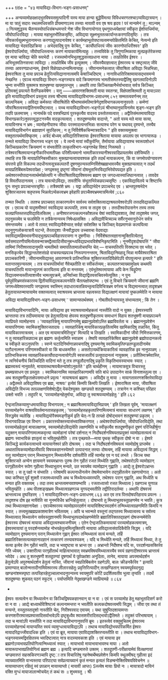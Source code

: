 +++
title = "४३ मायाविद्या-विभाग-भङ्ग-प्रसाधनम्"

+++
अन्यव्यामोहदक्षाद्भुतविषयसमुत्पादिनी यस्य माया 
हान्या बुद्धेर्विमत्या विविधचरणतश्चाऽप्यविद्यात्रयान् । 
मा या त्रातुं सदारः स्थलमधिवसति प्रीयमाणाऽस्य तस्याः 
मायावी वय एष श्रय हृदय ! परं मान्यमेनं तु ; माऽन्यम् ॥ 
नित्यशुद्धस्य चैतन्यस्योपाधिसंबन्धमन्तरे णेश जीव विभागायोगात् पृथगुपाध्यपेक्षायां स्वीकृत ईशोपाधिर्माया, जीवोपाधिरविद्या । मायया महाभूतभौतिकसृष्टिः, अविद्यया सूक्ष्मभूततत्कार्यान्तःकरणादिसृष्टिः । तत्र जीवकार्यसूक्ष्मभूतानामन्तः करणाद्युत्पादनायेश्व र कार्यमहाभूतोपष्टव्यत्वमप्यपेक्षितमिति केचित्, नेत्यन्ये इति मायाविद्या भेदवादिप्रक्रिया । अभेदवादिषु पुनः केचित्, ' कार्योपाधिरयं जीवः कारणोपाधिरीश्वरः' इति ईश्वरोपाधिर्माया, जीवोपाधिस्त्वन्तः करणं मायाकार्यमित्याहुः । तत्त्वविवेके तु त्रिगुणात्मिकाया मूलप्रकृतेरेकस्या एव माया चाविद्या चेति रूपभेदौ । रजस्तमोनभिभूतशुद्धसत्त्वप्रधाना माया । तत्प्रतिविंव ईश्वरः । अभिभूतमलिनसत्त्वा त्वविद्या । तत्प्रतिबिंब जीव इत्युक्तम् । जीवस्यैवाज्ञत्वात् ईश्वरस्य च स्रष्टृत्वात् जीवे तस्याः आवरणप्राधान्यम्, ईश्वरे विक्षेपप्राधान्यमित्यप्याहुः । जीवानामनेकत्वात् जीवाश्रिता अविद्याः भिन्नभिन्नाः, ईश्वराश्रिता तु माया प्रपञ्च हेतुरित्यविद्यानानात्वमपि केषाञ्चिदिष्टम् । नानाविधातिरिक्तमायासद्भावमन्ये नेच्छन्ति । एवञ्च मायाविद्या विभाग-भङ्गस्यात्र वादे क्रियमाणस्य भामतीसंमतस्याद्वैतिषु खागतवादिनोऽपि भूम्ना सन्तीति युक्तमत्र शतभूषण्या खयमुपरन्तुम् । अथापि तया किञ्चित्पक्षनैर्भर्याभावात् सर्वत्र किञ्चित् प्रतिवक्तुं प्रयत्यते वैतण्डिकवेषेण । यत्तु ——आवरणशक्तिमती माया स्वतन्त्रा, विक्षेपशक्तिमती तु मायाऽपरा इति मायाविद्याविभागं प्रस्तुत्य तस्य श्रीभाष्य
मायाविद्याविभागम-प्रसाधनम् 
८५९ 
सम्मतत्ववर्णनम् तत् काल्पनिकम् । अविद्या कर्मरूपा जीवाश्रितेति श्रीभाष्यसंमतिमात्रेणेदृशविभागकल्पनानुपपत्तेः । कर्मणां जीवाश्रितत्वस्याद्वैतिनामपीष्टत्वात् । यच्च मायाविद्याविभाग-भङ्गोऽयं श्रीभाष्यानुयायिनामेव शृङ्ग-भङ्ग इति तदपि छलमात्रम् । नानार्थके पदे वक्त्रभिप्रायं पुरस्कृत्यैव वादस्य प्रस्तोतव्यत्वात् । अद्वैतिसंमतमायाविद्या विभागप्रकारेऽनुपपत्त्युद्धाटनस्यैव वादकृत्यत्वात् । शतदूषण्यामेव वादान्ते, 
" अतो यस्य मते माया सत्या, मायाविनश्च न भ्रमः ; व्यामोहनीयाश्च जीवाः परस्मादत्यन्तभिन्नाः सत्याश्च परेण च यथावद् दृश्यन्ते, तस्यैव मायाविद्याविभागेन ब्रह्माज्ञानं सुपरिहरम् ; न तु निर्विशेषैकचिन्मात्रवादिनः " इति वक्तव्यमुक्त्वा वक्तृतात्पर्थमाविष्कृतम् । 
अत्रेदं बोध्यम् अविद्यातिरिक्तायाः ईश्वराश्रिताया मायाया अपलाप एव भागत्यारूढः । तन्मते मायाविद्या विभागस्य भङ्ग एव । ये त्वन्ये मायां स्वीकुर्वन्ति, तैर्मायाया अविद्यायाश्च स्वरूपशोधनं किञ्चित्प्रकारेण क्रियमाणं न संभवतीति तत्कृतविभाग-भङ्गश्चेह विशदं निरूष्यते । तत्रेश्वराश्रितमायानङ्गीकारिभामतीपक्षः परिशील्यमानो भामतीकारस्यानीश्वरवादिप्रायतामेव दर्शयिष्यति । तथाहि तत्र किं मायाप्रतिनिबस्वीकारः मुक्तप्राप्यत्वायावश्यक इति तदर्थं मायाकल्पना, किं वा जगमोपयोग्यावरण संपत्तये इति विकल्प्य तदधीनत्वसूत्रकल्पतरौ दूषणमुपन्यस्तम्निर्विशेषब्रह्मभावस्यैव मुक्तप्राप्यत्वात् न तदर्थं मायाप्रतिबिंबरूपेश्वरापेक्षा ; जगद्रमस्तु द्रष्टृणां जीवानां दोषभूताभिरविद्याभिरेवोपपद्यत इति । अथेश्वरस्योपादानत्वार्थमपेक्षेत्यपि न जीवाश्रिताविद्याविषयस्य ब्रह्मण एव जगदध्यास्याधिष्ठानत्वात् । तावदेव हि विवर्तोपादानत्वम् । तत्र यावत्योऽविद्याः, तावतीभिः संभूताभिरेकप्रपञ्चसृष्टिः । एकाविद्याविलये च शिष्टाभिः पुनः सभूय प्रपञ्चान्तरसृष्टिः । तत्रैक्यांशे भ्रमः । यद्वा अविद्याभेदेन प्रपञ्चभेद एव । भ्रान्तपुरुषभेदेन शुक्तिरजतस्य क्लृप्तस्य भिन्नत्वेऽप्येकत्वभ्रम इवेहापि प्रपञ्चैक्यभ्रममात्रमित्येवं 
;८६० 

तन्मत स्थितिः । ततश्च प्रपञ्चवत् तत्कारणत्वेन सार्वस्य सर्वशक्तित्वाद्याश्रयतयेश्वरोऽपि तत्तदविद्याकल्पित एव । एवञ्च यो यादृशमीश्वरं स्वाविद्यया कल्पयति, तस्य स तादृश एव । तत्तदीश्वरोपासनेन तस्य तस्य फलप्राप्तिस्तत्तदविद्याविलसितम् । अनीश्वरजगत्कल्पनकौशलच येषां स्वाविद्यावशात्, तेषां तादृशमेव जगत्, तदनुरूपमेव च फलमिति न तत्रैकेनान्यस्य निषेधप्रसक्तिः । अविद्यावैचित्र्यञ्च सर्वैरनुभवानुरोधेन सर्वत्र संमन्तव्यमेव । अतो ये तावत् स्वाविद्यावैशेप्यात् सर्वज्ञं सर्वशक्ति च किञ्चित् वेदप्रमाणकं कल्पयित्वा तदनुगुणलोकयात्रायै घटन्ते, तैरतादृशाः जैनवौद्धादय उच्चावचा वेदवाद्याः स्वाविद्यामहिमभावनीयाद्भुतप्रपञ्चविहारपरायणा न दूषणीयाः । निर्विशेषतत्त्वज्ञानान्मुक्तिरित्येतत्तु सर्वसमादरणीयमित्येतावन्मात्रमद्वैतवादिजीवानुबन्ध्यविद्याप्रभावविशेषनिकृष्टमिति । 
नूनमीदृशदोषापत्तिं 
" जीवा
तामिमां निरीश्वरवादानुमति भामतीमते समापतितामालोचयन्ति चेत् — वाचस्पतिरपि विस्रष्टव्य एव भवेत् । मनसिकृत्येव सिद्धान्तलेशसंग्रहे वाचस्पत्यप्रपञ्च निरूपणानन्तरम्, श्रिताविद्यानिवहादू भिन्ना मायैवेश्वराश्रिता प्रपञ्चकारिणी ; जीवानामविद्यास्तु आवरणमात्रे प्रातिभासिक शुक्तिरजतादिविक्षेपेऽपि वोपयुज्यन्त इत्यपरे " इति मतान्तरमुपन्यस्तम् । तत्र वाचस्पतिर्मायां नैवेच्छतीति वा स्वीकर्तव्यम् ; कल्पतरुत्र्याख्यामुपेक्ष्य कथमपि वाचस्पतिरपि मायाभ्युपगमं कारयितव्य इति वा मन्तव्यम् । एवंभूतेश्वरमायाया अपि केन चिद्रूपेणा विद्यात्वमप्यस्तीत्याशय्यैव भामत्युपक्रमे, अनिर्वाच्या विद्याद्वितयसचिवस्येत्युक्तिः ; न पुनः पूर्वपूर्वविभ्रमसंस्कारस्य द्वितीयाविद्यात्वकल्पनयेति चैतत्पक्षोपष्टम्भः । एवं तु विचारे क्रियमाणे जीवानां ब्रह्मणि जगमध्येवेश्वरस्यापि जगद्रमस्य स्वस्मिन् तदाधारत्वतन्नियन्तृत्वादिविचित्रभ्रम वर्गस्य च विद्यमानत्वात् तादृशभ्रम हेतुतायास्तन्मायायामेव वक्तव्यत्वात् स्वाश्रयस्य भ्रान्तत्वा वहत्वरूपा विद्यालक्षणं मायायां पुष्कलमेवेति न मायाया अविद्या
मायाविद्याविभाग-भङ्ग-प्रसाधनम् 
་་ 
सामान्यपार्थक्यम् । गोबलीवर्दन्यायस्तु संभाव्यताम् ; किं तेन । मायाविद्याविभागवादिनिः, मायाः अविद्याया इव स्वाश्रयव्यामोहकत्वं नास्तीति वादो न युक्तः ; ईश्वरस्यापि भ्रान्ततया तत्र तदीयमायाया एव हेतुत्वादित्या क्षेपस्य शतदूषणीकृतस्य समाधानं विहाय शतभूषणी मायाप्रपञ्चने व्याप्रियते व्यामोहनाय । 'व्यावहारिकेषु मायापरिणामेषु ब्रह्मानुप्रवेशोऽस्ति ब्रह्मविवर्तता च । ब्रह्माननुप्रवेशेन मायापरिणामाः स्वामिकशुक्तिरजतादयः । व्यावहारिकेषु मायाविकारप्रकृतित्वमिव खामिकादिषु तन्नास्ति, किंतु मायाविकारमात्रत्वम् । अत एव मायामात्रमितिसूत्र' मित्यादि च लिखति । स्वामिकादीनां जीवो निमित्तकारणम्, न तु व्यावहारिकप्रपञ्च इव ब्रह्मणः कर्तृत्वमिति स्यान्नाम । तेष्वपि व्यावहारिकेष्विव ब्रह्मानुप्रवेशे ब्रह्मोपादानकत्वे च स्वीकृते काऽनुपपत्तिः । स्वप्ने घटादिनिर्माणान्नपचनादिषु दृश्यमानेषु स्वामिकमृत्पिण्डतण्डुलादीनामेव घटौदनात्मना परिणामस्वीकारे वा किं बाधकमस्ति । असतोऽप्यर्थक्रियाकारित्वं व्यावहारिक इव नानुपपन्नम् । प्रातिभासिकस्य व्यावहारिककार्योपादानत्वायोगेऽपि स्वसजातीयं प्रत्युपादानत्वं नायुक्तम् । प्रतीतिमात्रमेवास्ति, न त्वनिर्वचनीयं किञ्चिदिति वादिनां मते तु तत्र तण्डुलौदनादिषु प्रकृति विकृतिभावस्याभावः स्यात् । ब्रह्मस्वरूपं नानुवर्तते, मायावस्थाश्रयचैतन्यांशोऽनुवर्तते ' इति चार्थहीनम् । मायामात्रसूत्र विचारस्तु प्रथमप्रसाधन एव प्रस्तुतः । स्वामिकानामिव व्यावहारिकाणामपि सति बांधे उपादानेन साकं विनाशस्तुल्य एव । 
अथ शतदूषणीकृताक्षेपसमाधाने प्रवृत्य ' मायाश्रयत्वं ब्रह्मणः । अविद्यैव तु माया । मायागतावरणशक्तिरेवाविद्या । अद्वैतमते अविद्याविषय एव ब्रह्म, नाश्रयः' इत्येवं किमपि किमपि लिखति । ईश्वराश्रिता माया, जीवाश्रिता अविद्येति विभज्य ततल्लक्षणविशेषोऽद्वैत् येकदेश्युक्तः खण्डयते शतदूषण्याम् । तत्रानेन न कश्चित् परिहार उक्तो भवति । तदुपरि च, 'परव्यामोहनहेतुर्माया, अविद्या तु स्वाश्रयव्यामोहहेतुः ' इति 
८६२ 

ऐन्द्रजालिकव्यामुग्धमायाविद्या विभागपरम् ; न ब्रह्माश्रितमायाविद्याभिप्रायम् ' इति लिखता पूर्वम्, 'मायालक्षणं परव्यामोहनेन वाश्रयविवर्तमानतासहकृतम् ; 'परव्यामोहसहकृतपरिणामित्वमात्रं मायायाः साधारणं लक्षणम् ' इति विरुद्धमेव व्यलेखि । मायाविद्ययोरैक्यमङ्गीकुर्म इति चेत्-न हि तत्पक्षे दोषोद्भावनं शतदूषण्यां प्रकृतम् । विभागवादिपक्ष एव विभाग
। प्रकारस्योक्तस्यासंभवाविष्करणात् । 
अथेश्वरोपाधिर्माया, जीवोपाधिरविद्येति, तथा परव्यामोहहेतुत्वं मायालक्षणम्, स्वव्यामोहोऽविद्ययेति लक्षणमिति च स्वीकृत्यैव शतदूषणीकृतं दूषणं परिजिहीर्षुगा यदुक्तन् मायापरिणामात्मकवृत्त्या व्यामोहानां परेषां दर्शनात् न निर्दोषदर्शनविषयताप्रयुक्तं व्यामोह्यसत्यत्वं वा ब्रह्मणः स्वाभाविकं ज्ञातृत्वं वा भवितुमर्हतीति । तत्र पृच्छयते—माया पृथक् स्वीकृता दोषो न वा । ईश्वरे किञ्चिद्धे कार्यकरत्वाभावे मायायानेश्वरं प्रति दोषत्वम् । तदा च निर्दोषदर्शनविषयत्वं व्यामोह्येषु प्राप्तमेव । अथातात्विकव्यामोह्यजीवादि विषयकज्ञानस्येश्वरे उत्पादनात् तस्याः दोषत्वम्, तर्हि मायाया अविद्यात्वं सिद्धम् । यत्तु व्यामोह्यान् परान् मिथ्याभूतान् मिथ्यात्वेनैव दर्शयतीति तर्हि व्यामोह एव न पदं लभते । किञ्च यथा शुक्तिरजते अन्येन ज्ञायमाने स्वयमभ्रान्तः पुरुषः तेन गृहीतं रजतं मिथ्येति गृह्णाति, तथेश्वरोऽपि व्यामोह्यान् परगृहीतत्वेन रूपेण गृहीत्वा मिथ्याभूतान् मन्यते, उत स्वयमेव व्यामोह्यान् गृह्णाति । आद्ये तु ईश्वरोऽभ्रान्तः स्यात् । स तु पक्षो न संभवति । परेषामपि कल्पनाधीनत्वेन तेषामेवाभावेन तद्गृहीतत्वेन ग्रहणायोगात् । अतो यथा कश्चित् पूर्वं शुक्तौ रजतमध्यस्यति अथ च मिथ्येत्यध्यवस्यति, तथेश्वरः परान् गृह्णाति, अथ मिध्येति च मन्यत इति वक्तव्यम् । तदा तस्य भ्रान्तत्वमप्यवश्यम्भावि । रजताध्यासो रजत मिथ्यात्व
} ग्रहणञ्च युगपन्न भवितुमर्हति । अथ पीतशङ्खभ्रमः मिथ्यात्वग्रहणञ्च युगपद्भवतीति तद्वीतिरादर्तव्या । अथापि दोषवत्त्वं भ्रान्तत्वञ्च दुष्परिहरम् । 
1 
मायाविद्याविभाग-भङ्ग-प्रसाधनम् 
८६३ 
अत एव तत्र पित्तदोषपरिहाराय प्रयत्नः । तादृशश्च दोष इह मायैवेति सा नूनमविधैव भ्रान्तिहेतुत्वात् । दोषाभावे तु मिथ्याभूतवस्तुग्रहणमेव न भवति ; कुत्र तथा मिथ्यात्वज्ञानापेक्षा । एवञ्चेश्वरस्य व्यामोह्यपरदर्शनं मायाविशिष्टस्वदर्शनं तन्मिथ्यात्वग्रहणमिति किमपि न स्यात् । तत्त्वमुतब्रह्मप्रकाशमात्रेण भवितव्यम् । अपि च भवन्मते वस्तूनां तद्गतस्य मिथ्यात्वस्य च सर्वस्य मिथ्यात्वात् मिथ्यात्वेन सर्ववस्तुज्ञानमपि मिथ्याभूतपदार्थग्रहणमेवेति ब्रह्मातिरिक्ततद्ग्रहणं दोषजन्यमेवेति ईश्वरस्य दोषवत्त्वं मायाया अविद्यात्वश्चावजनीयम् । एतेन ऐन्द्रजालिकमायायां परव्यामोहकत्वमात्रम्, ईश्वरमायायां तु परदर्शनव्यामोह नोभयहेतुत्वमित्युक्तिरपि मायाया अविद्यात्वसंपादिकैवेति सिद्धम् । यदि व्यामोह्यान् दृश्यमानान् परान् मिथ्यात्वेन गृह्णन् ईश्वरः तन्मिथ्यात्वं सत्यं मन्यते, तर्हि ब्रह्मातिरिक्तसत्यत्वज्ञानादज्ञानं तत्कारणं तस्यावश्यकम् । यदि च मिथ्येति मन्यते, तर्हि मिथ्यात्वं मिथ्या, ते तु सत्या इत्येव तेन गृहीतं भवति, तदा च भवद्दृष्ट्या स भ्रान्त एव । अभ्रान्तो निर्देषश्च यदि सः, परदर्शनप्रसक्तिरेव नेति ध्येयम् । उक्तरीत्या परगृहीतार्थ माहित्वाभावात् स्वभ्रमविषयमिथ्यात्वस्यैव स्वयं ग्रहणादीश्वरस्य भ्रान्तत्वं भवेदेव । 
अथ तु शतभूषणी शतदूपण्यां दूषणार्थं ये पूर्वपक्षांशा अनूदिताः, तानेव, मायाया अपरमार्थदर्शन हेतुत्वेऽपि अपुरुषार्थदर्शन हेतुत्वं नास्ति, जीवानां स्वप्रतिबिंबत्वेन ग्रहणेऽपि, बालः क्रीडनकैरिव " इत्यादि प्रामाण्यात् बालोन्मत्तादीनामिवेश्वरस्य लीलारसहेतुः प्रवृत्तिरित्यादीन् तत्खण्डितान् स्वयमपूर्ववदनूद्य खण्डनांशमस्पृष्टा तत्परिहारहेतुञ्चालाभादनुपन्यस्य स्वयमुपरि कोटिं प्रदर्शितवतीव भूत्वा तृप्यति । 
तदर्थे शतदूषण्याः शुकवत् पठनं स्फुटम् । पर्याप्तमिति नेदृक्षखण्डने व्याप्रियामहे ॥ 
८६४ 

* 
ईश्वरः सत्यत्वेन वा मिथ्यात्वेन वा किञ्चिद्विषयकज्ञानवान् वा न वा । एवं स परव्यामोह हेतु महाभूतादिसर्ग करो वा न वा । आद्ये बाध्यार्थविशिष्टत्वं कल्पनामन्तरा न भवतीति कल्पकदोषवत्त्वमपि सिद्धम् । जीवा एव तथा तं मन्यन्ते, वस्तुतस्तादृशो नास्तीति चेत्, निरीश्वरवाद एवायम् । यथा सुषुप्तिदशायामन्तः करणशरीरश्वासप्रश्वासादिसर्वाभावेऽपि द्रष्टृबुध्यैव श्वासशरीरादिसद्भावोऽद्वैतिमते । तदुक्तं परिभाषायाम् । तदा च मायांऽपि नास्तीति न तदा मायाविद्याविभागानुपपत्तिं ब्रूमः । इतस्त्वेवं वक्तुमुचितम् ईश्वरस्य परव्यामोहनार्थ मायाप्यस्ति स्वयं व्यामुग्धत्वायाविद्याऽपि । तथाच मायाविद्योभयपरिकर्मित ईश्वरः मायादरिद्राज्जीवादधिक इति । एवं वा ब्रूत, मायाया एवाविद्याशक्तिरप्यस्तीति वा । तथाच मायाविद्याविभाग-भङ्गस्यास्मद्विवक्षितस्य भवदिष्टत्वात् नात्र वादस्यावकाश इति । एवं मायाया इव ब्रह्मणोऽप्यभावप्रतियोगित्वान्मिथ्यात्वं स्यात् । मायाभावो मायाभावाभावश्च माया । अतो मायारूपाभावप्रतियोगित्वं ब्रह्मण 
ब्रह्म । 
इत्यादि चण्डमारुते उक्तम् । 
शतदूपणी-परीक्षायामेवं विलक्षणायां चण्डमारुतं सहस्रकिरणञ्चापि दृष्ट्ा तत्र विचारितेषु गहनेष्वर्थेष्वप्रवेशेन किमपि स्थूलमीषद् गृहीत्वा इदं व्याख्यातमिति वाभ्यस्तया परिपाट्या सर्वप्रत्याख्यानं कृतं मन्यत इत्यलं विडम्बनोक्तिविषयविवेचनेन ॥ 
मायाव्याप्तान् रक्षितुं स्वं प्रपन्नान् 
मायाव्याप्तो ( मायावी आप्तः) Sस्त्येष मायाः प्रियो नः । 
मायात्रादो मायिनं वक्ति मुग्धं 
मायाजालान्मोचयेत् तं कथं सः ॥ 
शुभमस्तु । 
श्रीः